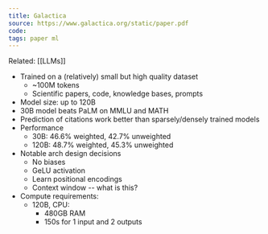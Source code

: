 ```yaml
---
title: Galactica
source: https://www.galactica.org/static/paper.pdf
code: 
tags: paper ml
---
```


Related: [[LLMs]]

- Trained on a (relatively) small but high quality dataset
	- ~100M tokens
	- Scientific papers, code, knowledge bases, prompts
- Model size: up to 120B
- 30B model beats PaLM on MMLU and MATH
- Prediction of citations work better than sparsely/densely trained models
- Performance
	- 30B: 46.6% weighted, 42.7% unweighted
	- 120B: 48.7% weighted, 45.3% unweighted
- Notable arch design decisions
	- No biases
	- GeLU activation
	- Learn positional encodings
	- Context window -- what is this?
- Compute requirements:
	- 120B, CPU:
		- 480GB RAM
		- 150s for 1 input and 2 outputs